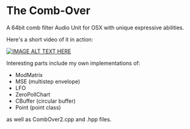 # The Comb-Over

A 64bit comb filter Audio Unit for OSX with unique expressive abilities. 


Here's a short video of it in action: 

[![IMAGE ALT TEXT HERE](https://img.youtube.com/vi/uIMGZNsmiQ8/0.jpg)](https://www.youtube.com/watch?v=uIMGZNsmiQ8)


Interesting parts include my own implementations of:
 
- ModMatrix
- MSE (multistep envelope)
- LFO
- ZeroPollChart
- CBuffer (circular buffer)
- Point (point class)

as well as CombOver2.cpp and .hpp files. 


